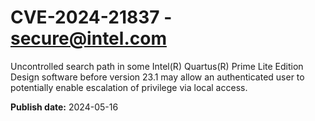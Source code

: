 # CVE-2024-21837 - secure@intel.com

Uncontrolled search path in some Intel(R) Quartus(R) Prime Lite Edition Design software before version 23.1 may allow an authenticated user to potentially enable escalation of privilege via local access.

**Publish date:** 2024-05-16
